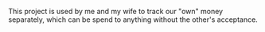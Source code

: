 This project is used by me and my wife to track our "own" money separately, which can be spend to anything without the other's acceptance.